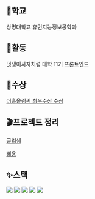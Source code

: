 ## 🏫학교 

상명대학교 휴먼지능정보공학과


## 📢활동
멋쟁이사자처럼 대학 11기 프론트엔드


## 🎁수상 
[어흥올림픽 최우수상 수상](https://github.com/2023-AHEUNGTHON/TEAM_7_2) <br>


## 🎬프로젝트 정리
[글리쉐]([[https://www.notion.so/Global-Risk-Share-55affea859f34d14bd680d4d708ab1a1](https://www.notion.so/08c40b99b940428b97bd693e93dd2cbb?pvs=4)](https://www.notion.so/Global-Risk-Share-55affea859f34d14bd680d4d708ab1a1?pvs=4))

[삐용]([https://www.notion.so/08c40b99b940428b97bd693e93dd2cbb?pvs=4](https://www.notion.so/08c40b99b940428b97bd693e93dd2cbb?pvs=4))


## ✨스택

<div> 
<img src="https://img.shields.io/badge/html5-E34F26?style=for-the-badge&logo=html5&logoColor=white"> 
<img src="https://img.shields.io/badge/css-1572B6?style=for-the-badge&logo=css3&logoColor=white"> 
<img src="https://img.shields.io/badge/javascript-F7DF1E?style=for-the-badge&logo=javascript&logoColor=black"> 
<img src="https://img.shields.io/badge/jquery-0769AD?style=for-the-badge&logo=jquery&logoColor=white">
<img src="https://img.shields.io/badge/react-61DAFB?style=for-the-badge&logo=react&logoColor=black">
<br>
</div>


